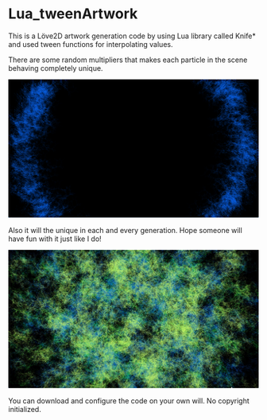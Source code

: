 # Lua_tweenArtwork

This is a Löve2D artwork generation code by using Lua library called Knife* and used tween functions for interpolating values.

There are some random multipliers that makes each particle in the scene behaving completely unique.

![alt text](https://github.com/sertannavdann/Lua_tweenArtwork/blob/tweenArtwork/start.png)

Also it will the unique in each and every generation. Hope someone will have fun with it just like I do!

![alt text](https://github.com/sertannavdann/Lua_tweenArtwork/blob/tweenArtwork/love_EsyfWSxkPs.jpg)

You can download and configure the code on your own will. No copyright initialized.
